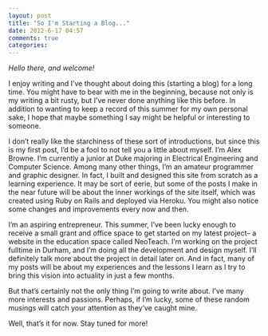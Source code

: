 ```yaml
---
layout: post
title: "So I'm Starting a Blog..."
date: 2012-6-17 04:57
comments: true
categories: 
---
```

*Hello there, and welcome!*

I enjoy writing and I’ve thought about doing this (starting a blog) for a long time. You might have to bear with me in the beginning, because not only is my writing a bit rusty, but I’ve never done anything like this before. In addition to wanting to keep a record of this summer for my own personal sake, I hope that maybe something I say might be helpful or interesting to someone.

I don’t really like the starchiness of these sort of introductions, but since this is my first post, I’d be a fool to not tell you a little about myself. I’m Alex Browne. I’m currently a junior at Duke majoring in Electrical Engineering and Computer Science. Among many other things, I’m an amateur programmer and graphic designer. In fact, I built and designed this site from scratch as a learning experience. It may be sort of eerie, but some of the posts I make in the near future will be about the inner workings of the site itself, which was created using Ruby on Rails and deployed via Heroku. You might also notice some changes and improvements every now and then.

I’m an aspiring entrepreneur. This summer, I’ve been lucky enough to receive a small grant and office space to get started on my latest project– a website in the education space called NeoTeach. I’m working on the project fulltime in Durham, and I’m doing all the development and design myself. I’ll definitely talk more about the project in detail later on. And in fact, many of my posts will be about my experiences and the lessons I learn as I try to bring this vision into actuality in just a few months.

But that’s certainly not the only thing I’m going to write about. I’ve many more interests and passions. Perhaps, if I’m lucky, some of these random musings will catch your attention as they’ve caught mine.

Well, that’s it for now. Stay tuned for more!
